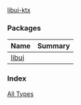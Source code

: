 [libui-ktx](./index.md)

### Packages

| Name | Summary |
|---|---|
| [libui](libui/index.md) |  |

### Index

[All Types](alltypes/index.md)